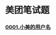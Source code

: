 # 美团笔试题

### [0001.小美的用户名](https://github.com/vjudge/leetcode/tree/master/meituan/0001.小美的用户名)
### []()
### []()
### []()
### []()
### []()
### []()
### []()
### []()
### []()
### []()
### []()
### []()
### []()
### []()
### []()
### []()
### []()
### []()
### []()
### []()
### []()
### []()
### []()
### []()
### []()
### []()
### []()
### []()
### []()
### []()
